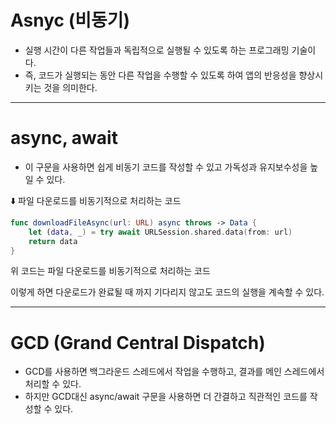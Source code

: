 # Asnyc (비동기)

- 실행 시간이 다른 작업들과 독립적으로 실행될 수 있도록 하는 프로그래밍 기술이다.
- 즉, 코드가 실행되는 동안 다른 작업을 수행할 수 있도록 하여 앱의 반응성을 향상시키는 것을 의미한다.

---

# async, await

- 이 구문을 사용하면 쉽게 비동기 코드를 작성할 수 있고 가독성과 유지보수성을 높일 수 있다.

⬇️ 파일 다운로드를 비동기적으로 처리하는 코드

```swift
func downloadFileAsync(url: URL) async throws -> Data {
    let (data, _) = try await URLSession.shared.data(from: url)
    return data
}
```

위 코드는 파일 다운로드를 비동기적으로 처리하는 코드

이렇게 하면 다운로드가 완료될 때 까지 기다리지 않고도 코드의 실행을 계속할 수 있다.

---

# GCD (Grand Central Dispatch)

- GCD를 사용하면 백그라운드 스레드에서 작업을 수행하고, 결과를 메인 스레드에서 처리할 수 있다.
- 하지만 GCD대신 async/await 구문을 사용하면 더 간결하고 직관적인 코드를 작성할 수 있다.